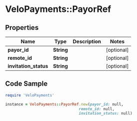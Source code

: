 # VeloPayments::PayorRef

## Properties

Name | Type | Description | Notes
------------ | ------------- | ------------- | -------------
**payor_id** | **String** |  | [optional] 
**remote_id** | **String** |  | [optional] 
**invitation_status** | **String** |  | [optional] 

## Code Sample

```ruby
require 'VeloPayments'

instance = VeloPayments::PayorRef.new(payor_id: null,
                                 remote_id: null,
                                 invitation_status: null)
```


